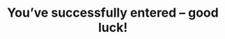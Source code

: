 ---
layout: entered
id: entered
permalink: /competition/entered/
nav: false

title: You’ve successfully entered – good luck!
intro: Whilst you wait, refresh your skincare routine with luxurious ELEMIS products – browse the range here and get an exclusive 20% off*.
cta:
  text: Shop Skincare Now
  link: https://click.linksynergy.com/deeplink?id=rg1rVdkt0EQ&mid=42744&murl=https%3A%2F%2Fwww.elemis.com%2Fskincare
---